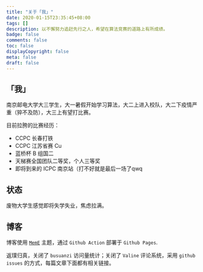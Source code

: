 ```yaml
---
title: "关于「我」"
date: 2020-01-15T23:35:45+08:00
tags: []
description: 以不懈努力追赶先行之人，希望在算法竞赛的道路上有所成绩。
badge: false
comments: false
toc: false
displayCopyright: false
meta: false
draft: false
---
```


## 「我」

南京邮电大学大三学生，大一暑假开始学习算法，大二上进入校队，大二下疫情严重（猝不及防），大三上有望打比赛。

目前拉胯的比赛经历：

+ CCPC 长春打铁
+ CCPC 江苏省赛 Cu
+ 蓝桥杯 B 组国二
+ 天梯赛全国团队二等奖，个人三等奖
+ 即将到来的 ICPC 南京站（打不好就是最后一场了qwq

## 状态

废物大学生感觉即将失学失业，焦虑拉满。

## 博客

博客使用 [`MemE`](https://github.com/reuixiy/hugo-theme-meme) 主题，通过 `Github Action` 部署于 `Github Pages`.

返璞归真，关闭了 `busuanzi` 访问量统计；关闭了 `Valine` 评论系统，采用 `github issues` 的方式，每篇文章下面都有相关链接。